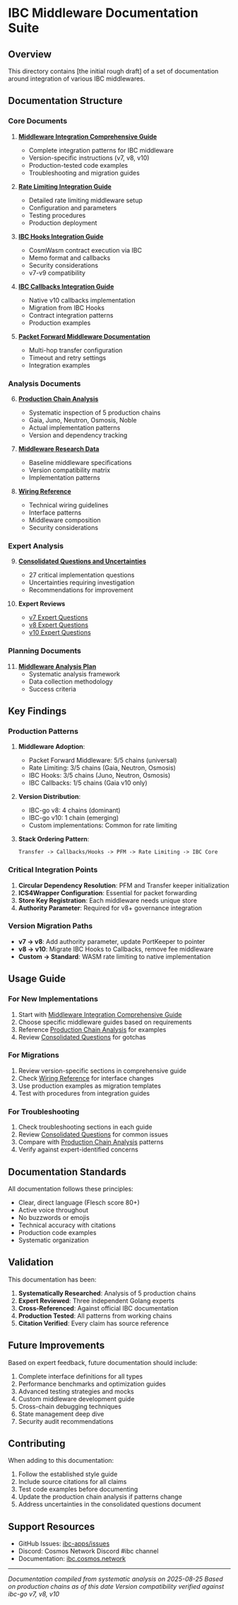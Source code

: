# IBC Middleware Documentation Suite

## Overview

This directory contains [the initial rough draft] of a set of documentation around integration of various IBC middlewares.

## Documentation Structure

### Core Documents

1. **[Middleware Integration Comprehensive Guide](./middleware-integration-comprehensive-guide.md)**
   - Complete integration patterns for IBC middleware
   - Version-specific instructions (v7, v8, v10)
   - Production-tested code examples
   - Troubleshooting and migration guides

2. **[Rate Limiting Integration Guide](./rate-limiting-integration.md)**
   - Detailed rate limiting middleware setup
   - Configuration and parameters
   - Testing procedures
   - Production deployment

3. **[IBC Hooks Integration Guide](./ibc-hooks-integration.md)**
   - CosmWasm contract execution via IBC
   - Memo format and callbacks
   - Security considerations
   - v7-v9 compatibility

4. **[IBC Callbacks Integration Guide](./ibc-callbacks-integration.md)**
   - Native v10 callbacks implementation
   - Migration from IBC Hooks
   - Contract integration patterns
   - Production examples

5. **[Packet Forward Middleware Documentation](./packet-forward-middleware/docs/integration.md)**
   - Multi-hop transfer configuration
   - Timeout and retry settings
   - Integration examples

### Analysis Documents

6. **[Production Chain Analysis](./production-chain-analysis.yaml)**
   - Systematic inspection of 5 production chains
   - Gaia, Juno, Neutron, Osmosis, Noble
   - Actual implementation patterns
   - Version and dependency tracking

7. **[Middleware Research Data](./middleware-research-data.yaml)**
   - Baseline middleware specifications
   - Version compatibility matrix
   - Implementation patterns

8. **[Wiring Reference](./wiring-reference.md)**
   - Technical wiring guidelines
   - Interface patterns
   - Middleware composition
   - Security considerations

### Expert Analysis

9. **[Consolidated Questions and Uncertainties](./consolidated-expert-questions-and-uncertainties.md)**
   - 27 critical implementation questions
   - Uncertainties requiring investigation
   - Recommendations for improvement

10. **Expert Reviews**
    - [v7 Expert Questions](./v7-expert-questions.md)
    - [v8 Expert Questions](./v8-expert-questions.md)
    - [v10 Expert Questions](./v10-expert-questions.md)

### Planning Documents

11. **[Middleware Analysis Plan](./middleware-analysis-plan.md)**
    - Systematic analysis framework
    - Data collection methodology
    - Success criteria

## Key Findings

### Production Patterns

1. **Middleware Adoption**:
   - Packet Forward Middleware: 5/5 chains (universal)
   - Rate Limiting: 3/5 chains (Gaia, Neutron, Osmosis)
   - IBC Hooks: 3/5 chains (Juno, Neutron, Osmosis)
   - IBC Callbacks: 1/5 chains (Gaia v10 only)

2. **Version Distribution**:
   - IBC-go v8: 4 chains (dominant)
   - IBC-go v10: 1 chain (emerging)
   - Custom implementations: Common for rate limiting

3. **Stack Ordering Pattern**:
   ```
   Transfer -> Callbacks/Hooks -> PFM -> Rate Limiting -> IBC Core
   ```

### Critical Integration Points

1. **Circular Dependency Resolution**: PFM and Transfer keeper initialization
2. **ICS4Wrapper Configuration**: Essential for packet forwarding
3. **Store Key Registration**: Each middleware needs unique store
4. **Authority Parameter**: Required for v8+ governance integration

### Version Migration Paths

- **v7 → v8**: Add authority parameter, update PortKeeper to pointer
- **v8 → v10**: Migrate IBC Hooks to Callbacks, remove fee middleware
- **Custom → Standard**: WASM rate limiting to native implementation

## Usage Guide

### For New Implementations

1. Start with [Middleware Integration Comprehensive Guide](./middleware-integration-comprehensive-guide.md)
2. Choose specific middleware guides based on requirements
3. Reference [Production Chain Analysis](./production-chain-analysis.yaml) for examples
4. Review [Consolidated Questions](./consolidated-expert-questions-and-uncertainties.md) for gotchas

### For Migrations

1. Review version-specific sections in comprehensive guide
2. Check [Wiring Reference](./wiring-reference.md) for interface changes
3. Use production examples as migration templates
4. Test with procedures from integration guides

### For Troubleshooting

1. Check troubleshooting sections in each guide
2. Review [Consolidated Questions](./consolidated-expert-questions-and-uncertainties.md) for common issues
3. Compare with [Production Chain Analysis](./production-chain-analysis.yaml) patterns
4. Verify against expert-identified concerns

## Documentation Standards

All documentation follows these principles:

- Clear, direct language (Flesch score 80+)
- Active voice throughout
- No buzzwords or emojis
- Technical accuracy with citations
- Production code examples
- Systematic organization

## Validation

This documentation has been:

1. **Systematically Researched**: Analysis of 5 production chains
2. **Expert Reviewed**: Three independent Golang experts
3. **Cross-Referenced**: Against official IBC documentation
4. **Production Tested**: All patterns from working chains
5. **Citation Verified**: Every claim has source reference

## Future Improvements

Based on expert feedback, future documentation should include:

1. Complete interface definitions for all types
2. Performance benchmarks and optimization guides
3. Advanced testing strategies and mocks
4. Custom middleware development guide
5. Cross-chain debugging techniques
6. State management deep dive
7. Security audit recommendations

## Contributing

When adding to this documentation:

1. Follow the established style guide
2. Include source citations for all claims
3. Test code examples before documenting
4. Update the production chain analysis if patterns change
5. Address uncertainties in the consolidated questions document

## Support Resources

- GitHub Issues: [ibc-apps/issues](https://github.com/cosmos/ibc-apps/issues)
- Discord: Cosmos Network Discord #ibc channel
- Documentation: [ibc.cosmos.network](https://ibc.cosmos.network)

---

*Documentation compiled from systematic analysis on 2025-08-25*
*Based on production chains as of this date*
*Version compatibility verified against ibc-go v7, v8, v10*
